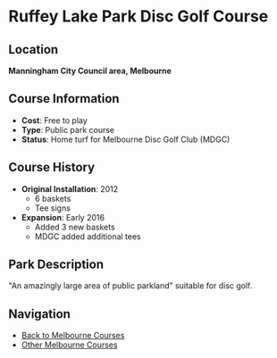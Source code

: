 # Ruffey Lake Park Disc Golf Course

## Location
**Manningham City Council area, Melbourne**

## Course Information
- **Cost**: Free to play
- **Type**: Public park course
- **Status**: Home turf for Melbourne Disc Golf Club (MDGC)

## Course History
- **Original Installation**: 2012
  - 6 baskets
  - Tee signs
- **Expansion**: Early 2016
  - Added 3 new baskets
  - MDGC added additional tees

## Park Description
"An amazingly large area of public parkland" suitable for disc golf.

## Navigation
- [Back to Melbourne Courses](../melbourne-courses/index.md)
- [Other Melbourne Courses](../bicentennial-park/index.md)